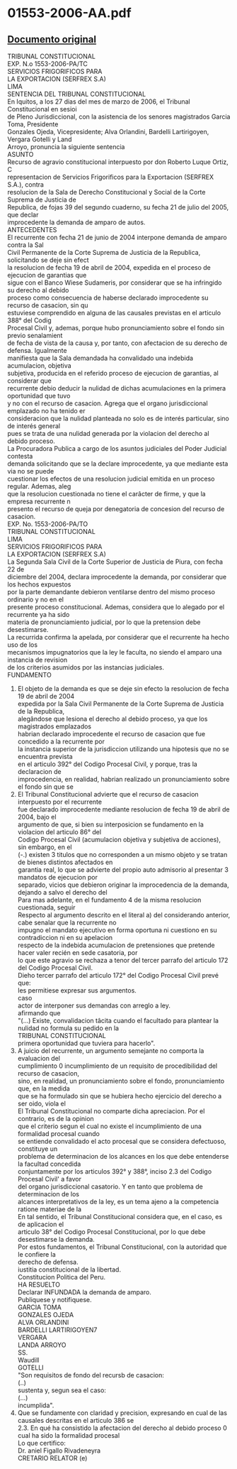 
01553-2006-AA.pdf
=================
  
[Documento original](https://tc.gob.pe/jurisprudencia/2007/01553-2006-AA.pdf)  
---  
TRIBUNAL CONSTITUCIONAL  
EXP. N.o 1553-2006-PA/TC  
SERVICIOS FRIGORIFICOS PARA  
LA EXPORTACION (SERFREX S.A)  
LIMA  
SENTENCIA DEL TRIBUNAL CONSTITUCIONAL  
En Iquitos, a los 27 dias del mes de marzo de 2006, el Tribunal Constitucional en sesioi  
de Pleno Jurisdiccional, con la asistencia de los senores magistrados Garcia Toma, Presidente  
Gonzales Ojeda, Vicepresidente; Alva Orlandini, Bardelli Lartirigoyen, Vergara Gotelli y Land  
Arroyo, pronuncia la siguiente sentencia  
ASUNTO  
Recurso de agravio constitucional interpuesto por don Roberto Luque Ortiz, C  
representacion de Servicios Frigorificos para la Exportacion (SERFREX S.A.), contra  
resolucion de la Sala de Derecho Constitucional y Social de la Corte Suprema de Justicia de  
Republica, de fojas 39 del segundo cuaderno, su fecha 21 de julio del 2005, que declar  
improcedente la demanda de amparo de autos.  
ANTECEDENTES  
El recurrente con fecha 21 de junio de 2004 interpone demanda de amparo contra la Sal  
Civil Permanente de la Corte Suprema de Justicia de la Republica, solicitando se deje sin efect  
la resolucion de fecha 19 de abril de 2004, expedida en el proceso de ejecucion de garantias que  
sigue con el Banco Wiese Sudameris, por considerar que se ha infringido su derecho al debido  
proceso como consecuencia de haberse declarado improcedente su recurso de casacion, sin qu  
estuviese comprendido en alguna de las causales previstas en el articulo 388° del Codig  
Procesal Civil y, ademas, porque hubo pronunciamiento sobre el fondo sin previo senalamient  
de fecha de vista de la causa y, por tanto, con afectacion de su derecho de defensa. Igualmente  
manifiesta que la Sala demandada ha convalidado una indebida acumulacion, objetiva  
subjetiva, producida en el referido proceso de ejecucion de garantias, al considerar que  
recurrente debio deducir la nulidad de dichas acumulaciones en la primera oportunidad que tuvo  
y no con el recurso de casacion. Agrega que el organo jurisdiccional emplazado no ha tenido er  
consideracion que la nulidad planteada no solo es de interés particular, sino de interés general  
pues se trata de una nulidad generada por la violacion del derecho al debido proceso.  
La Procuradora Publica a cargo de los asuntos judiciales del Poder Judicial contesta  
demanda solicitando que se la declare improcedente, ya que mediante esta via no se puede  
cuestionar los efectos de una resolucion judicial emitida en un proceso regular. Ademas, aleg  
que la resolucion cuestionada no tiene el carâcter de firme, y que la empresa recurrente n  
presento el recurso de queja por denegatoria de concesion del recurso de casacion.  
EXP. No. 1553-2006-PA/TO  
TRIBUNAL CONSTITUCIONAL  
LIMA  
SERVICIOS FRIGORIFICOS PARA  
LA EXPORTACION (SERFREX S.A)  
La Segunda Sala Civil de la Corte Superior de Justicia de Piura, con fecha 22 de  
diciembre del 2004, declara improcedente la demanda, por considerar que los hechos expuestos  
por la parte demandante debieron ventilarse dentro del mismo proceso ordinario y no en el  
presente proceso constitucional. Ademas, considera que lo alegado por el recurrente ya ha sido  
materia de pronunciamiento judicial, por lo que la pretension debe desestimarse.  
La recurrida confirma la apelada, por considerar que el recurrente ha hecho uso de los  
mecanismos impugnatorios que la ley le faculta, no siendo el amparo una instancia de revision  
de los criterios asumidos por las instancias judiciales.  
FUNDAMENTO  
1. El objeto de la demanda es que se deje sin efecto la resolucion de fecha 19 de abril de 2004  
expedida por la Sala Civil Permanente de la Corte Suprema de Justicia de la Republica,  
alegândose que lesiona el derecho al debido proceso, ya que los magistrados emplazados  
habrian declarado improcedente el recurso de casacion que fue concedido a la recurrente por  
la instancia superior de la jurisdiccion utilizando una hipotesis que no se encuentra prevista  
en el articulo 392° del Codigo Procesal Civil, y porque, tras la declaracion de  
improcedencia, en realidad, habrian realizado un pronunciamiento sobre el fondo sin que se  
2. El Tribunal Constitucional advierte que el recurso de casacion interpuesto por el recurrente  
fue declarado improcedente mediante resolucion de fecha 19 de abril de 2004, bajo el  
argumento de que, si bien su interposicion se fundamento en la violacion del articulo 86° del  
Codigo Procesal Civil (acumulacion objetiva y subjetiva de acciones), sin embargo, en el  
(-.) existen 3 titulos que no corresponden a un mismo objeto y se tratan de bienes distintos afectados en  
garantia real, lo que se advierte del propio auto admisorio al presentar 3 mandatos de ejecucion por  
separado, vicios que debieron originar la improcedencia de la demanda, dejando a salvo el derecho del  
Para mas adelante, en el fundamento 4 de la misma resolucion cuestionada, seguir  
Respecto al argumento descrito en el literal a) del considerando anterior, cabe senalar que la recurrente no  
impugno el mandato ejecutivo en forma oportuna ni cuestiono en su contradiccion ni en su apelacion  
respecto de la indebida acumulacion de pretensiones que pretende hacer valer recién en sede casatoria, por  
lo que este agravio se rechaza a tenor del tercer parrafo del articulo 172 del Codigo Procesal Civil.  
Dieho tercer parrafo del articulo 172° del Codigo Procesal Civil prevé que:  
les permitiese expresar sus argumentos.  
caso  
actor de interponer sus demandas con arreglo a ley.  
afirmando que  
"(...) Existe, convalidacion tâcita cuando el facultado para plantear la nulidad no formula su pedido en la  
TRIBUNAL CONSTITUCIONAL  
primera oportunidad que tuviera para hacerlo".  
3. A juicio del recurrente, un argumento semejante no comporta la evaluacion del  
cumplimiento 0 incumplimiento de un requisito de procedibilidad del recurso de casacion,  
sino, en realidad, un pronunciamiento sobre el fondo, pronunciamiento que, en la medida  
que se ha formulado sin que se hubiera hecho ejercicio del derecho a ser oido, viola el  
El Tribunal Constitucional no comparte dicha apreciacion. Por el contrario, es de la opinion  
que el criterio segun el cual no existe el incumplimiento de una formalidad procesal cuando  
se entiende convalidado el acto procesal que se considera defectuoso, constituye un  
problema de determinacion de los alcances en los que debe entenderse la facultad concedida  
conjuntamente por los articulos 392° y 388°, inciso 2.3 del Codigo Procesal Civil' a favor  
del organo jurisdiccional casatorio. Y en tanto que problema de determinacion de los  
alcances interpretativos de la ley, es un tema ajeno a la competencia ratione materiae de la  
En tal sentido, el Tribunal Constitucional considera que, en el caso, es de aplicacion el  
articulo 38° del Codigo Procesal Constitucional, por lo que debe desestimarse la demanda.  
Por estos fundamentos, el Tribunal Constitucional, con la autoridad que le confiere la  
derecho de defensa.  
iustitia constitucional de la libertad.  
Constitucion Politica del Peru.  
HA RESUELTO  
Declarar INFUNDADA la demanda de amparo.  
Publiquese y notifiquese.  
GARCIA TOMA  
GONZALES OJEDA  
ALVA ORLANDINI  
BARDELLI LARTIRIGOYEN7  
VERGARA  
LANDA ARROYO  
SS.  
Waudill  
GOTELLI  
"Son requisitos de fondo del recursb de casacion:  
(..)  
sustenta y, segun sea el caso:  
(...)  
incumplida".  
2. Que se fundamente con claridad y precision, expresando en cual de las causales descritas en el articulo 386 se  
2.3. En qué ha consistido la afectacion del derecho al debido proceso 0 cual ha sido la formalidad procesal  
Lo que certifico:  
Dr. aniel Figallo Rivadeneyra  
CRETARIO RELATOR (e)
